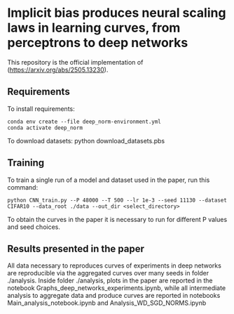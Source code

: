 # Implicit bias produces neural scaling laws in learning curves, from perceptrons to deep networks

This repository is the official implementation of (https://arxiv.org/abs/2505.13230). 

## Requirements

To install requirements:

```setup
conda env create --file deep_norm-environment.yml
conda activate deep_norm
```

To download datasets:
python download_datasets.pbs

## Training

To train a single run of a model and dataset used in the paper, run this command:

```train
python CNN_train.py --P 48000 --T 500 --lr 1e-3 --seed 11130 --dataset CIFAR10 --data_root ./data --out_dir <select_directory> 
```
To obtain the curves in the paper it is necessary to run for different P values and seed choices.

## Results presented in the paper

All data necessary to reproduces curves of experiments in deep networks are reproducible via the aggregated curves over many seeds in folder ./analysis. Inside folder ./analysis, plots in the paper are reported in the notebook Graphs_deep_networks_experiments.ipynb, while all intermediate analysis to aggregate data and produce curves are reported in notebooks Main_analysis_notebook.ipynb and Analysis_WD_SGD_NORMS.ipynb
